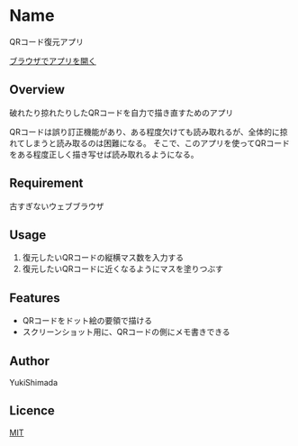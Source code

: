 # Name

QRコード復元アプリ

[ブラウザでアプリを開く](https://yukishimadapgrad.github.io/QrPainter/)

## Overview

破れたり掠れたりしたQRコードを自力で描き直すためのアプリ

QRコードは誤り訂正機能があり、ある程度欠けても読み取れるが、全体的に掠れてしまうと読み取るのは困難になる。
そこで、このアプリを使ってQRコードをある程度正しく描き写せば読み取れるようになる。

## Requirement

古すぎないウェブブラウザ

## Usage

1. 復元したいQRコードの縦横マス数を入力する
2. 復元したいQRコードに近くなるようにマスを塗りつぶす

## Features

- QRコードをドット絵の要領で描ける
- スクリーンショット用に、QRコードの側にメモ書きできる

## Author

YukiShimada

## Licence

[MIT](https://......)
